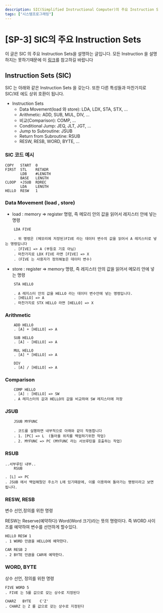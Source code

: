 ```yaml
---
description: SIC(Simplified Instructional Computer)의 주요 Instruction Sets 에 대해 알아보자
tags: ["시스템프로그래밍"]
---
```

# [SP-3] SIC의 주요 Instruction Sets

이 글은 SIC 의 주요 Instruction Sets을 설명하는 글입니다. 모든 Instruction 을 설명하지는 못하기때문에 이 [링크]([http://solomon.ipv6.club.tw/Course/SP.941/sic-instruction.html](http://solomon.ipv6.club.tw/Course/SP.941/sic-instruction.html))를 참고하길 바랍니다

## Instruction Sets (SIC)

SIC 는 아래와 같은 Instruction Sets 을 갖는다. 또한 다른 특성들과 마찬가지로 SIC/XE 에도 상위 호환이 됩니다. 

- Instruction Sets
    - Data Movement(load 와 store): LDA, LDX, STA, STX, ...
    - Arithmetic: ADD, SUB, MUL, DIV, ...
    - 비교(Comparison): COMP, ...
    - Conditional Jump: JEQ, JLT, JGT, ...
    - Jump to Subroutine: JSUB
    - Return from Subroutine: RSUB
    - RESW, RESB, WORD, BYTE, ...

### SIC 코드 예시

```
COPY   START  0
FIRST  STL    RETADR
       LDB    #LENGTH
       BASE   LENGTH
CLOOP  +JSUB  RDREC
       LDA    LENGTH
HELLO  RESW   1
```

### Data Movement (load , store)

- load : memory ⇒ register 명령, 즉 메모리 안의 값을 읽어서 레지스터 안에 넣는 명령
```
    LDA FIVE 

    . 위 명령은 (메모리에 저장된)FIVE 라는 데이터 변수의 값을 읽어서 A 레지스터로 넣는 명령입니다
    . [FIVE] => A (부등호 기호 아님) 
    . 마찬가지로 LDX FIVE 라면 [FIVE] => X
    . (FIVE 는 사용자가 정의해놓은 데이터 변수)
```
- store : register ⇒ memory 명령, 즉 레지스터 안의 값을 읽어서 메모리 안에 넣는 명령
```
    STA HELLO

    . A 레지스터 안의 값을 HELLO 라는 데이터 변수안에 넣는 명령입니다.
    . [HELLO] => A
    . 마찬가지로 STX HELLO 라면 [HELLO] => X
```
### Arithmetic
```
    ADD HELLO
    . [A] + [HELLO] => A

    SUB HELLO
    . [A] - [HELLO] => A

    MUL HELLO
    . [A] * [HELLO] => A 

    DIV
    . [A] / [HELLO] => A
```
### Comparison
```
    COMP HELLO
    . [A] : [HELLO] => SW
    . A 레지스터의 값과 HELLO의 값을 비교하여 SW 레지스터에 저장
```
### JSUB
```
    JSUB MYFUNC

    . 코드를 실행하면 내부적으로 아래와 같이 작동합니다
    . 1. [PC] => L  (돌아올 위치를 백업하기위한 작업)
    . 2. MYFUNC => PC (MYFUNC 라는 서브루틴을 호출하는 작업)
```
### RSUB
```
..서부루틴 내부..
    RSUB

. [L] => PC
. JSUB 에서 백업해뒀던 주소가 L에 있기때문에, 이를 이용하여 돌아가는 명령이라고 보면 됩니다. 
```
### RESW, RESB

변수 선언,정의를 위한 명령

RESW는 Reserve(예약하다) Word(Word 크기)라는 뜻의 명령이다. 즉 WORD 사이즈를 예약하여 변수를 선언하게 할수있다. 
```
HELLO RESW 1
. 1 WORD 만큼을 HELLO에 예약한다. 

CAR RESB 2
. 2 BYTE 만큼을 CAR에 예약한다.  
```
### WORD, BYTE

상수 선언, 정의를 위한 명령
```
FIVE WORD 5
. FIVE 는 5를 값으로 갖는 상수로 지정된다

CHARZ   BYTE    C'Z'
. CHARZ 는 Z 를 값으로 갖는 상수로 지정된다
```